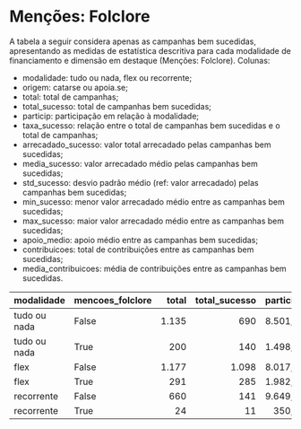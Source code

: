 # Menções: Folclore

A tabela a seguir considera apenas as campanhas bem sucedidas, apresentando as medidas
de estatística descritiva para cada modalidade de financiamento e dimensão em destaque
(Menções: Folclore). Colunas:
- modalidade: tudo ou nada, flex ou recorrente;
- origem: catarse ou apoia.se;
- total: total de campanhas;
- total_sucesso: total de campanhas bem sucedidas;
- particip: participação em relação à modalidade;
- taxa_sucesso: relação entre o total de campanhas bem sucedidas e o total de campanhas;
- arrecadado_sucesso: valor total arrecadado pelas campanhas bem sucedidas;
- media_sucesso: valor arrecadado médio pelas campanhas bem sucedidas;
- std_sucesso: desvio padrão médio (ref: valor arrecadado) pelas campanhas bem sucedidas;
- min_sucesso: menor valor arrecadado médio entre as campanhas bem sucedidas;
- max_sucesso: maior valor arrecadado médio entre as campanhas bem sucedidas;
- apoio_medio: apoio médio entre as campanhas bem sucedidas;
- contribuicoes: total de contribuições entre as campanhas bem sucedidas;
- media_contribuicoes: média de contribuições entre as campanhas bem sucedidas.


| modalidade   | mencoes_folclore   |   total |   total_sucesso |   particip |   taxa_sucesso |   arrecadado_sucesso |   media_sucesso |   std_sucesso |   min_sucesso |   max_sucesso |   apoio_medio |   contribuicoes |   media_contribuicoes |
|:-------------|:-------------------|--------:|----------------:|-----------:|---------------:|---------------------:|----------------:|--------------:|--------------:|--------------:|--------------:|----------------:|----------------------:|
| tudo ou nada | False              |    1.135 |             690 |     8.501,9 |         6.079,3 |          19.555.959,93 |        28.341,97 |      44.866,48 |         41,82 |     679.297,66 |         92,43 |          211.586 |                306,65 |
| tudo ou nada | True               |     200 |             140 |     1.498,1 |         7.000,0 |           4.507.319,89 |        32.195,14 |      45.455,39 |       1.081,47 |     396.557,50 |         86,73 |           51.967 |                371,19 |
| flex         | False              |    1.177 |            1.098 |     8.017,7 |         9.328,8 |          13.275.158,23 |        12.090,31 |      28.982,02 |         10,77 |     475.290,95 |         88,21 |          150.490 |                137,06 |
| flex         | True               |     291 |             285 |     1.982,3 |         9.793,8 |           5.086.973,71 |        17.849,03 |      48.299,83 |         55,43 |     708.972,78 |         95,70 |           53.156 |                186,51 |
| recorrente   | False              |     660 |             141 |     9.649,1 |         2.136,4 |             41.071,67 |          291,29 |        669,07 |          1,09 |       5.087,08 |         19,43 |            2.114 |                 14,99 |
| recorrente   | True               |      24 |              11 |      350,9 |         4.583,3 |              2.115,28 |          192,30 |        337,60 |          6,10 |       1.135,98 |         22,50 |              94 |                  8,55 |
